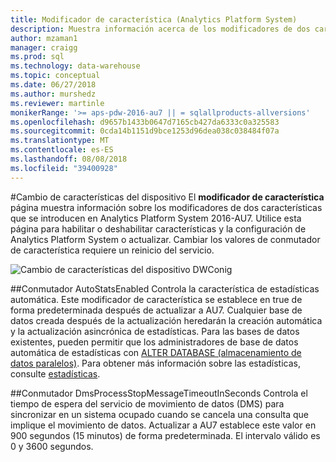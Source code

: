 ```yaml
---
title: Modificador de característica (Analytics Platform System)
description: Muestra información acerca de los modificadores de dos características que se introducen en Analytics Platform System AU7.
author: mzaman1
manager: craigg
ms.prod: sql
ms.technology: data-warehouse
ms.topic: conceptual
ms.date: 06/27/2018
ms.author: murshedz
ms.reviewer: martinle
monikerRange: '>= aps-pdw-2016-au7 || = sqlallproducts-allversions'
ms.openlocfilehash: d9657b1433b0647d7165cb427da6333c0a325583
ms.sourcegitcommit: 0cda14b1151d9bce1253d96dea038c038484f07a
ms.translationtype: MT
ms.contentlocale: es-ES
ms.lasthandoff: 08/08/2018
ms.locfileid: "39400928"
---
```

#<a name="appliance-feature-switch"></a>Cambio de características del dispositivo
El **modificador de característica** página muestra información sobre los modificadores de dos características que se introducen en Analytics Platform System 2016-AU7. Utilice esta página para habilitar o deshabilitar características y la configuración de Analytics Platform System o actualizar. Cambiar los valores de conmutador de característica requiere un reinicio del servicio.

![Cambio de características del dispositivo DWConig](media/feature-switch/SQL_Server_PDW_DWConfig_feature_switch.png "DWConig cambio de características de dispositivo") 

##<a name="autostatsenabled-switch"></a>Conmutador AutoStatsEnabled
Controla la característica de estadísticas automática. Este modificador de característica se establece en true de forma predeterminada después de actualizar a AU7. Cualquier base de datos creada después de la actualización heredarán la creación automática y la actualización asincrónica de estadísticas. Para las bases de datos existentes, pueden permitir que los administradores de base de datos automática de estadísticas con [ALTER DATABASE (almacenamiento de datos paralelos)](../t-sql/statements/alter-database-transact-sql.md?tabs=sqlpdw). Para obtener más información sobre las estadísticas, consulte [estadísticas](../relational-databases/statistics/statistics.md).

##<a name="dmsprocessstopmessagetimeoutinseconds-switch"></a>Conmutador DmsProcessStopMessageTimeoutInSeconds
Controla el tiempo de espera del servicio de movimiento de datos (DMS) para sincronizar en un sistema ocupado cuando se cancela una consulta que implique el movimiento de datos. Actualizar a AU7 establece este valor en 900 segundos (15 minutos) de forma predeterminada. El intervalo válido es 0 y 3600 segundos.
